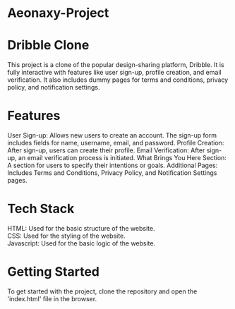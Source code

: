 # Aeonaxy-Project
# Dribble Clone

This project is a clone of the popular design-sharing platform, Dribble. It is fully interactive with features like user sign-up, profile creation, and email verification. It also includes dummy pages for terms and conditions, privacy policy, and notification settings.


# Features

User Sign-up: Allows new users to create an account. The sign-up form includes fields for name, username, email, and password.
Profile Creation: After sign-up, users can create their profile.
Email Verification: After sign-up, an email verification process is initiated.
What Brings You Here Section: A section for users to specify their intentions or goals.
Additional Pages: Includes Terms and Conditions, Privacy Policy, and Notification Settings pages.

# Tech Stack

HTML: Used for the basic structure of the website.  
CSS: Used for the styling of the website.  
Javascript: Used for the basic logic of the website.  

# Getting Started

To get started with the project, clone the repository and open the 'index.html' file in the browser.
